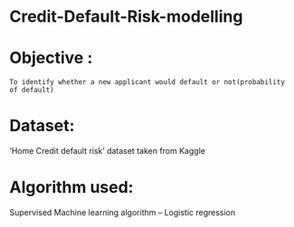 # Credit-Default-Risk-modelling

# Objective :
	To identify whether a new applicant would default or not(probability of default)
# Dataset:
‘Home Credit default risk’ dataset taken from Kaggle
# Algorithm used:
Supervised Machine learning algorithm – Logistic regression
